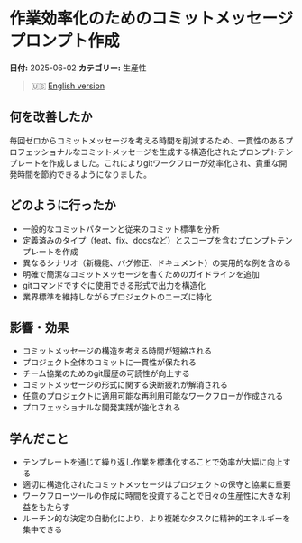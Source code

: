 # 作業効率化のためのコミットメッセージプロンプト作成

**日付:** 2025-06-02
**カテゴリー:** 生産性

> 🇺🇸 [English version](./2025-06-02-commit-message-prompt-for-work.md)

## 何を改善したか
毎回ゼロからコミットメッセージを考える時間を削減するため、一貫性のあるプロフェッショナルなコミットメッセージを生成する構造化されたプロンプトテンプレートを作成しました。これによりgitワークフローが効率化され、貴重な開発時間を節約できるようになりました。

## どのように行ったか
- 一般的なコミットパターンと従来のコミット標準を分析
- 定義済みのタイプ（feat、fix、docsなど）とスコープを含むプロンプトテンプレートを作成
- 異なるシナリオ（新機能、バグ修正、ドキュメント）の実用的な例を含める
- 明確で簡潔なコミットメッセージを書くためのガイドラインを追加
- gitコマンドですぐに使用できる形式で出力を構造化
- 業界標準を維持しながらプロジェクトのニーズに特化

## 影響・効果
- コミットメッセージの構造を考える時間が短縮される
- プロジェクト全体のコミットに一貫性が保たれる
- チーム協業のためのgit履歴の可読性が向上する
- コミットメッセージの形式に関する決断疲れが解消される
- 任意のプロジェクトに適用可能な再利用可能なワークフローが作成される
- プロフェッショナルな開発実践が強化される

## 学んだこと
- テンプレートを通じて繰り返し作業を標準化することで効率が大幅に向上する
- 適切に構造化されたコミットメッセージはプロジェクトの保守と協業に重要
- ワークフローツールの作成に時間を投資することで日々の生産性に大きな利益をもたらす
- ルーチン的な決定の自動化により、より複雑なタスクに精神的エネルギーを集中できる

